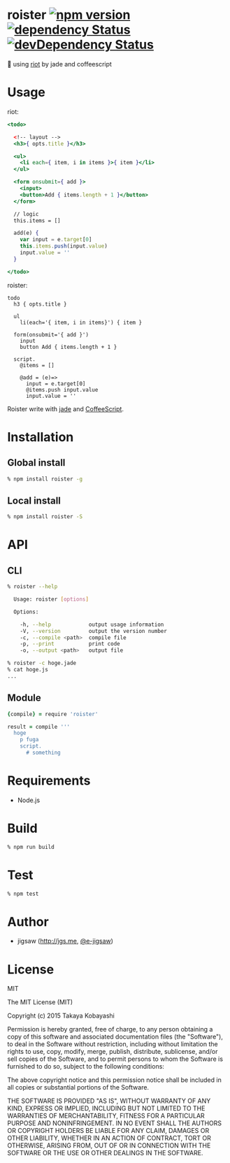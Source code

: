 roister [![npm version](https://badge.fury.io/js/roister.svg)](http://badge.fury.io/js/roister) [![dependency Status](https://david-dm.org/e-jigsaw/roister/status.svg)](https://david-dm.org/e-jigsaw/roister) [![devDependency Status](https://david-dm.org/e-jigsaw/roister/dev-status.svg)](https://david-dm.org/e-jigsaw/roister#info=devDependencies)
=======

:beer: using [riot](https://github.com/muut/riotjs) by jade and coffeescript

# Usage

riot:

```jsx
<todo>

  <!-- layout -->
  <h3>{ opts.title }</h3>

  <ul>
    <li each={ item, i in items }>{ item }</li>
  </ul>

  <form onsubmit={ add }>
    <input>
    <button>Add { items.length + 1 }</button>
  </form>

  // logic
  this.items = []

  add(e) {
    var input = e.target[0]
    this.items.push(input.value)
    input.value = ''
  }

</todo>
```

roister:

```jade
todo
  h3 { opts.title }

  ul
    li(each='{ item, i in items}') { item }

  form(onsubmit='{ add }')
    input
    button Add { items.length + 1 }

  script.
    @items = []

    @add = (e)=>
      input = e.target[0]
      @items.push input.value
      input.value = ''
```

Roister write with [jade](http://jade-lang.com/) and [CoffeeScript](http://coffeescript.org/).

# Installation

## Global install

```sh
% npm install roister -g
```

## Local install

```sh
% npm install roister -S
```

# API

## CLI

```sh
% roister --help

  Usage: roister [options]

  Options:

    -h, --help            output usage information
    -V, --version         output the version number
    -c, --compile <path>  compile file
    -p, --print           print code
    -o, --output <path>   output file
```

```sh
% roister -c hoge.jade
% cat hoge.js
...
```

## Module

```coffee
{compile} = require 'roister'

result = compile '''
  hoge
    p fuga
    script.
      # something
```

# Requirements

* Node.js

# Build

```sh
% npm run build
```

# Test

```sh
% npm test
```

# Author

* jigsaw (http://jgs.me, [@e-jigsaw](http://github.com/e-jigsaw))

# License

MIT

The MIT License (MIT)

Copyright (c) 2015 Takaya Kobayashi

Permission is hereby granted, free of charge, to any person obtaining a copy of this software and associated documentation files (the "Software"), to deal in the Software without restriction, including without limitation the rights to use, copy, modify, merge, publish, distribute, sublicense, and/or sell copies of the Software, and to permit persons to whom the Software is furnished to do so, subject to the following conditions:

The above copyright notice and this permission notice shall be included in all copies or substantial portions of the Software.

THE SOFTWARE IS PROVIDED "AS IS", WITHOUT WARRANTY OF ANY KIND, EXPRESS OR IMPLIED, INCLUDING BUT NOT LIMITED TO THE WARRANTIES OF MERCHANTABILITY, FITNESS FOR A PARTICULAR PURPOSE AND NONINFRINGEMENT. IN NO EVENT SHALL THE AUTHORS OR COPYRIGHT HOLDERS BE LIABLE FOR ANY CLAIM, DAMAGES OR OTHER LIABILITY, WHETHER IN AN ACTION OF CONTRACT, TORT OR OTHERWISE, ARISING FROM, OUT OF OR IN CONNECTION WITH THE SOFTWARE OR THE USE OR OTHER DEALINGS IN THE SOFTWARE.
